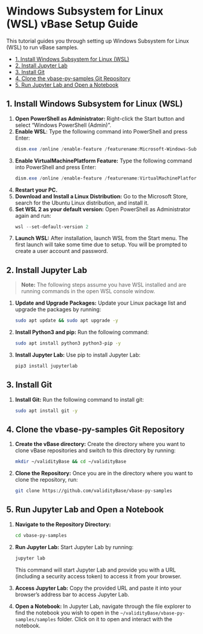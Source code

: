<!-- omit in toc -->

# Windows Subsystem for Linux (WSL) vBase Setup Guide

This tutorial guides you through setting up Windows Subsystem for Linux (WSL)
to run vBase samples.

- [1. Install Windows Subsystem for Linux (WSL)](https://docs.vbase.com/technical-reference/windows_subsystem_for_linux_guide#install-windows-subsystem-for-linux-wsl)
- [2. Install Jupyter Lab](https://docs.vbase.com/technical-reference/windows_subsystem_for_linux_guide#install-jupyter-lab)
- [3. Install Git](https://docs.vbase.com/technical-reference/windows_subsystem_for_linux_guide#install-git)
- [4. Clone the vbase-py-samples Git Repository](https://docs.vbase.com/technical-reference/windows_subsystem_for_linux_guide#clone-the-vbase-py-samples-git-repository)
- [5. Run Jupyter Lab and Open a Notebook](https://docs.vbase.com/technical-reference/windows_subsystem_for_linux_guide#run-jupyter-lab-and-open-a-notebook)

## 1. Install Windows Subsystem for Linux (WSL)<a href="#install-windows-subsystem-for-linux-wsl" id="#install-windows-subsystem-for-linux-wsl"></a>

1. **Open PowerShell as Administrator:**
   Right-click the Start button and select “Windows PowerShell (Admin)”.
2. **Enable WSL**:
   Type the following command into PowerShell and press Enter:
   ```powershell
   dism.exe /online /enable-feature /featurename:Microsoft-Windows-Subsystem-Linux /all /norestart
   ```
3. **Enable VirtualMachinePlatform Feature:**
   Type the following command into PowerShell and press Enter:
   ```powershell
   dism.exe /online /enable-feature /featurename:VirtualMachinePlatform /all /norestart
   ```
4. **Restart your PC.**
5. **Download and Install a Linux Distribution:**
   Go to the Microsoft Store, search for the Ubuntu Linux distribution, and install it.
6. **Set WSL 2 as your default version:**
   Open PowerShell as Administrator again and run:
   ```powershell
   wsl --set-default-version 2
   ```
7. **Launch WSL:**
   After installation, launch WSL from the Start menu. The first launch will take some time due to setup. You will be prompted to create a user account and password.

## 2. Install Jupyter Lab<a href="#install-jupyter-lab" id="#install-jupyter-lab"></a>

> **Note:** The following steps assume you have WSL installed and are running commands in the open WSL console window.
1. **Update and Upgrade Packages:**
   Update your Linux package list and upgrade the packages by running:
   ```bash
   sudo apt update && sudo apt upgrade -y
   ```
2. **Install Python3 and pip:**
   Run the following command:
   ```bash
   sudo apt install python3 python3-pip -y
   ```
3. **Install Jupyter Lab:**
   Use pip to install Jupyter Lab:
   ```bash
   pip3 install jupyterlab
   ```

## 3. Install Git<a href="#install-git" id="#install-git"></a>

1. **Install Git:**
   Run the following command to install git:
   ```bash
   sudo apt install git -y
   ```

## 4. Clone the vbase-py-samples Git Repository<a href="#clone-the-vbase-py-samples-git-repository" id="#clone-the-vbase-py-samples-git-repository"></a>

1. **Create the vBase directory:**
   Create the directory where you want to clone vBase repositories and switch to this directory by  running:
   ```bash
   mkdir ~/validityBase && cd ~/validityBase
   ```
2. **Clone the Repository:**
   Once you are in the directory where you want to clone the repository, run:
   ```bash
   git clone https://github.com/validityBase/vbase-py-samples
   ```

## 5. Run Jupyter Lab and Open a Notebook<a href="#run-jupyter-lab-and-open-a-notebook" id="#run-jupyter-lab-and-open-a-notebook"></a>

1. **Navigate to the Repository Directory:**
   ```bash
   cd vbase-py-samples
   ```
2. **Run Jupyter Lab:**
   Start Jupyter Lab by running:
   ```bash
   jupyter lab
   ```

   This command will start Jupyter Lab and provide you with a URL (including a security access token) to access it from your browser.
3. **Access Jupyter Lab:**
   Copy the provided URL and paste it into your browser’s address bar to access Jupyter Lab.
4. **Open a Notebook:**
   In Jupyter Lab, navigate through the file explorer to find the notebook you wish to open in the `~/validityBase/vbase-py-samples/samples` folder. Click on it to open and interact with the notebook.
